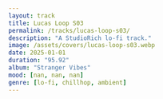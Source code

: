 ```yaml
---
layout: track
title: Lucas Loop S03
permalink: /tracks/lucas-loop-s03/
description: "A StudioRich lo-fi track."
image: /assets/covers/lucas-loop-s03.webp
date: 2025-01-01
duration: "95.92"
album: "Stranger Vibes"
mood: [nan, nan, nan]
genre: [lo-fi, chillhop, ambient]
---
```

